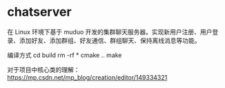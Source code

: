 # chatserver
在 Linux 环境下基于 muduo 开发的集群聊天服务器。实现新用户注册、用户登录、添加好友、添加群组、好友通信、群组聊天、保持离线消息等功能。

编译方式
cd build
rm -rf *
cmake ..
make 


对于项目中核心类的理解：
https://mp.csdn.net/mp_blog/creation/editor/149334321
